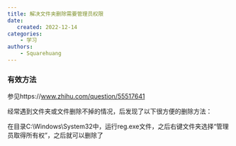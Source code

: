 ```yaml
---
title: 解决文件夹删除需要管理员权限
date:  
   created: 2022-12-14
categories: 
    - 学习
authors:
    - Squarehuang
---
```


### 有效方法

参见https://www.zhihu.com/question/55517641
<!-- more -->

经常遇到文件夹或文件删除不掉的情况，后发现了以下很方便的删除方法：

在目录C:\Windows\System32中，运行reg.exe文件，之后右键文件夹选择“管理员取得所有权”，之后就可以删除了
